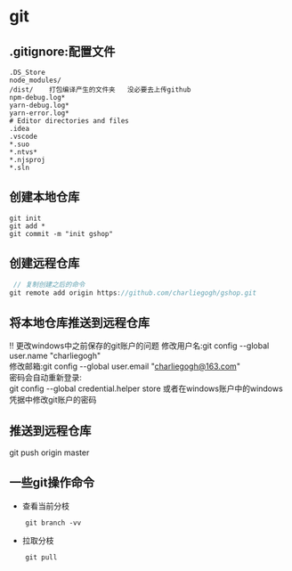 # git

## .gitignore:配置文件

```
.DS_Store   
node_modules/
/dist/    打包编译产生的文件夹   没必要去上传github
npm-debug.log*
yarn-debug.log*
yarn-error.log*
# Editor directories and files
.idea    
.vscode 
*.suo
*.ntvs*
*.njsproj
*.sln
```

## 创建本地仓库

```
git init
git add *
git commit -m "init gshop"
```

## 创建远程仓库

```javascript
 // 复制创建之后的命令
git remote add origin https://github.com/charliegogh/gshop.git
```

## 将本地仓库推送到远程仓库

!! 更改windows中之前保存的git账户的问题
修改用户名:git config --global user.name "charliegogh"   
修改邮箱:git config --global user.email "charliegogh@163.com"   
密码会自动重新登录:  
git config --global credential.helper store 
或者在windows账户中的windows凭据中修改git账户的密码  

## 推送到远程仓库

 git push origin master



## 一些git操作命令
- 查看当前分枝
```
    git branch -vv
```
- 拉取分枝
```
    git pull    
```

## 



## 